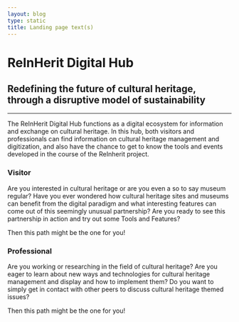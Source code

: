 ```yaml
---
layout: blog
type: static
title: Landing page text(s)
---
```



# ReInHerit Digital Hub

## Redefining the future of cultural heritage, through a disruptive model of sustainability

- - -

The ReInHerit Digital Hub functions as a digital ecosystem for information and exchange on cultural heritage. In this hub, both visitors and professionals can find information on cultural heritage management and digitization, and also have the chance to get to know the tools and events developed in the course of the ReInherit project.

### Visitor

Are you interested in cultural heritage or are you even a so to say museum regular? Have you ever wondered how cultural heritage sites and museums can benefit from the digital paradigm and what interesting features can come out of this seemingly unusual partnership? Are you ready to see this partnership in action and try out some Tools and Features?

Then this path might be the one for you!



### Professional

Are you working or researching in the field of cultural heritage? Are you eager to learn about new ways and technologies for cultural heritage management and display and how to implement them? Do you want to simply get in contact with other peers to discuss cultural heritage themed issues?

Then this path might be the one for you!